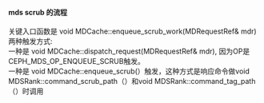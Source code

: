 #### mds scrub 的流程
关键入口函数是 void MDCache::enqueue_scrub_work(MDRequestRef& mdr) 两种触发方式:  
一种是 void MDCache::dispatch_request(MDRequestRef& mdr), 因为OP是CEPH_MDS_OP_ENQUEUE_SCRUB触发。  
一种是 void MDCache::enqueue_scrub(）触发，这种方式是响应命令做void MDSRank::command_scrub_path（）和void MDSRank::command_tag_path（）时调用
